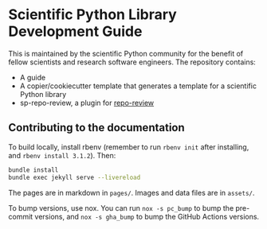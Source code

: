 # Scientific Python Library Development Guide

This is maintained by the scientific Python community for the benefit of fellow
scientists and research software engineers. The repository contains:

- A guide
- A copier/cookiecutter template that generates a template for a scientific
  Python library
- sp-repo-review, a plugin for [repo-review](https://repo-review.readthedocs.io)

## Contributing to the documentation

To build locally, install rbenv (remember to run `rbenv init` after installing,
and `rbenv install 3.1.2`). Then:

```bash
bundle install
bundle exec jekyll serve --livereload
```

The pages are in markdown in `pages/`. Images and data files are in `assets/`.

To bump versions, use nox. You can run `nox -s pc_bump` to bump the pre-commit
versions, and `nox -s gha_bump` to bump the GitHub Actions versions.
